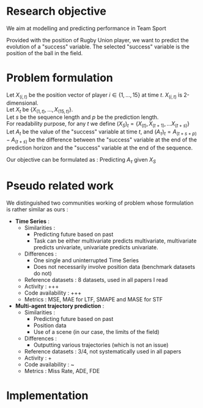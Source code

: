 # Research objective 

We aim at modelling and predicting performance in Team Sport 

Provided with the position of Rugby Union player, we want to predict the evolution of a "success" variable. The selected "success" variable is the position of the ball in the field.

# Problem formulation

Let $X_{(i,t)}$ be the position vector of player $i \in \{1, ..., 15\}$ at time $t$. $X_{(i,t)}$ is 2-dimensional.  
Let $X_t$ be $\{X_{(1,t)}, ..., X_{(15,t)}\}$.  
Let $s$ be the sequence length and $p$ be the prediction length.  
For readability purpose, for any $t$ we define $(X_S)_t = \{X_{(t)}, X_{(t+1)}, ... X_{(t+s)}\}$   
Let $A_t$ be the value of the "success" variable at time $t$, and $(A_\tau)_t = A_{(t + s + p)} - A_{(t + s)}$ be the difference between the "success" variable at the end of the prediction horizon and the "success" variable at the end of the sequence.  

Our objective can be formulated as : Predicting $A_\tau$ given $X_S$


# Pseudo related work

We distinguished two communities working of problem whose formulation is rather similar as ours :
* **Time Series** : 
  * Similarities :
    * Predicting future based on past
    * Task can be either multivariate predicts multivariate, multivariate predicts univariate, univariate predicts univariate. 
  * Differences :
    * One single and uninterrupted Time Series
    * Does not necessarily involve position data (benchmark datasets do not)
  * Reference datasets : 8 datasets, used in all papers I read
  * Activity : +++
  * Code availability : +++
  * Metrics : MSE, MAE for LTF, SMAPE and MASE for STF
* **Multi-agent trajectory prediction** : 
  * Similarities :
    * Predicting future based on past
    * Position data
    * Use of a scene (in our case, the limits of the field)
  * Differences :
    * Outputting various trajectories (which is not an issue)
  * Reference datasets : 3/4, not systematically used in all papers
  * Activity : +
  * Code availability : ~
  * Metrics : Miss Rate, ADE, FDE 

# Implementation
